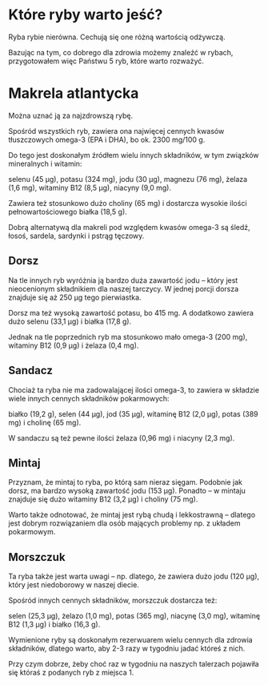 # Które ryby warto jeść?

Ryba rybie nierówna. Cechują się one różną wartością odżywczą.

Bazując na tym, co dobrego dla zdrowia możemy znaleźć w rybach, przygotowałem więc Państwu 5 ryb, które warto rozważyć.

# Makrela atlantycka

Można uznać ją za najzdrowszą rybę.

Spośród wszystkich ryb, zawiera ona najwięcej cennych kwasów tłuszczowych omega-3 (EPA i DHA), bo ok. 2300 mg/100 g.

Do tego jest doskonałym źródłem wielu innych składników, w tym związków mineralnych i witamin:

selenu (45 µg), potasu (324 mg), jodu (30 µg), magnezu (76 mg), żelaza (1,6 mg), witaminy B12 (8,5 µg), niacyny (9,0 mg).

Zawiera też stosunkowo dużo choliny (65 mg) i dostarcza wysokie ilości pełnowartościowego białka (18,5 g).

Dobrą alternatywą dla makreli pod względem kwasów omega-3 są śledź, łosoś, sardela, sardynki i pstrąg tęczowy.

## Dorsz

Na tle innych ryb wyróżnia ją bardzo duża zawartość jodu – który jest nieocenionym składnikiem dla naszej tarczycy. W jednej porcji dorsza znajduje się aż 250 µg tego pierwiastka.

Dorsz ma też wysoką zawartość potasu, bo 415 mg. A dodatkowo zawiera dużo selenu (33,1 µg) i białka (17,8 g).

Jednak na tle poprzednich ryb ma stosunkowo mało omega-3 (200 mg), witaminy B12 (0,9 µg) i żelaza (0,4 mg).

## Sandacz

Chociaż ta ryba nie ma zadowalającej ilości omega-3, to zawiera w składzie wiele innych cennych składników pokarmowych:

białko (19,2 g), selen (44 µg), jod (35 µg), witaminę B12 (2,0 µg), potas (389 mg) i cholinę (65 mg).

W sandaczu są też pewne ilości żelaza (0,96 mg) i niacyny (2,3 mg).

## Mintaj

Przyznam, że mintaj to ryba, po którą sam nieraz sięgam. Podobnie jak dorsz, ma bardzo wysoką zawartość jodu (153 µg). Ponadto – w mintaju znajduje się dużo witaminy B12 (3,2 µg) i choliny (75 mg).

Warto także odnotować, że mintaj jest rybą chudą i lekkostrawną – dlatego jest dobrym rozwiązaniem dla osób mających problemy np. z układem pokarmowym.

## Morszczuk

Ta ryba także jest warta uwagi – np. dlatego, że zawiera dużo jodu (120 µg), który jest niedoborowy w naszej diecie.

Spośród innych cennych składników, morszczuk dostarcza też:

selen (25,3 µg), żelazo (1,0 mg), potas (365 mg), niacynę (3,0 mg), witaminę B12 (1,3 µg) i białko (16,3 g).

Wymienione ryby są doskonałym rezerwuarem wielu cennych dla zdrowia składników, dlatego warto, aby 2-3 razy w tygodniu jadać któreś z nich.

Przy czym dobrze, żeby choć raz w tygodniu na naszych talerzach pojawiła się któraś z podanych ryb z miejsca 1.